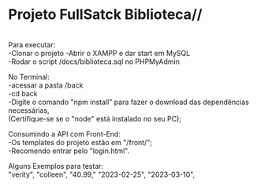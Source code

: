 <h1>Projeto FullSatck Biblioteca//</h1><br>
Para executar:<br>
-Clonar o projeto
-Abrir o XAMPP e dar start em MySQL<br>
-Rodar o script /docs/biblioteca.sql no PHPMyAdmin

No Terminal:<br>
-acessar a pasta /back<br>
-cd back<br>
-Digíte o comando "npm install" para fazer o download das dependências necessárias,<br>
(Certifique-se se o "node" está instalado no seu PC);

Consumindo a API com Front-End:<br>
-Os templates do projeto estão em "/front/";<br>
-Recomendo entrar pelo "login.html".

Alguns Exemplos para testar:<br>
"verity",
"colleen",
"40.99,"
"2023-02-25",
"2023-03-10",

